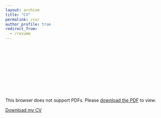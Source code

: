 ```yaml
---
layout: archive
title: "CV"
permalink: /cv/
author_profile: true
redirect_from:
  - /resume
---
```


<object data="/assets/documents/cv.pdf" type="application/pdf" width="700px" height="700px">
    <embed src="/assets/documents/cv.pdf">
        <p>This browser does not support PDFs. Please <a href="/assets/documents/cv.pdf">download the PDF</a> to view.</p>
    </embed>
</object>

[Download my CV](/assets/documents/cv.pdf)
